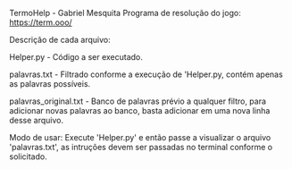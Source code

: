 TermoHelp - Gabriel Mesquita
Programa de resolução do jogo: https://term.ooo/

Descrição de cada arquivo:

Helper.py - Código a ser executado.

palavras.txt - Filtrado conforme a execução de 'Helper.py, contém apenas as palavras possíveis. 

palavras_original.txt - Banco de palavras prévio a qualquer filtro, para adicionar novas palavras ao banco, basta adicionar em uma nova linha desse arquivo.

Modo de usar: Execute 'Helper.py' e então passe a visualizar o arquivo 'palavras.txt', as intruções devem ser passadas no terminal conforme o solicitado.
